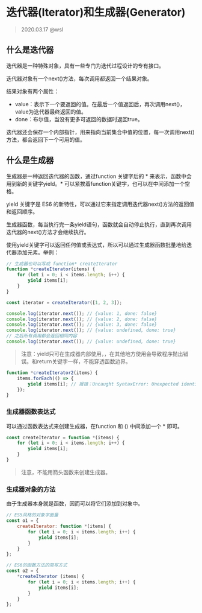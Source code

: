 # 迭代器(Iterator)和生成器(Generator)

> 2020.03.17 @wsl

## 什么是迭代器

迭代器是一种特殊对象，具有一些专门为迭代过程设计的专有接口。

迭代器对象有一个next()方法，每次调用都返回一个结果对象。

结果对象有两个属性：

- value：表示下一个要返回的值。在最后一个值返回后，再次调用next()，value为迭代器最终返回的值。
- done：布尔值，当没有更多可返回的数据时返回true。

迭代器还会保存一个内部指针，用来指向当前集合中值的位置，每一次调用next()方法，都会返回下一个可用的值。

## 什么是生成器

生成器是一种返回迭代器的函数，通过function 关键字后的 * 来表示，函数中会用到新的关键字yield。* 可以紧挨着function关键字，也可以在中间添加一个空格。

yield 关键字是 ES6 的新特性，可以通过它来指定调用迭代器next()方法的返回值和返回顺序。

生成器函数，每当执行完一条yield语句，函数就会自动停止执行，直到再次调用迭代器的next()方法才会继续执行。

使用yield关键字可以返回任何值或表达式，所以可以通过生成器函数批量地给迭代器添加元素。举例：

```js
// 生成器也可以写成 function* createIterator
function *createIterator(items) {
    for (let i = 0; i < items.length; i++) {
        yield items[i];
    }
}

const iterator = createIterator([1, 2, 3]);

console.log(iterator.next()); // {value: 1, done: false}
console.log(iterator.next()); // {value: 2, done: false}
console.log(iterator.next()); // {value: 3, done: false}
console.log(iterator.next()); // {value: undefined, done: true}
// 之后所有调用都会返回相同内容
console.log(iterator.next()); // {value: undefined, done: true}
```

> 注意：yield只可在生成器内部使用，，在其他地方使用会导致程序抛出错误。和return关键字一样，不能穿透函数边界。

```js
function *createIterator2(items) {
    items.forEach(() => {
        yield items[i]; // 报错：Uncaught SyntaxError: Unexpected identifier
    });
}
```

### 生成器函数表达式

可以通过函数表达式来创建生成器，在function 和 () 中间添加一个 * 即可。

```js
const createIterator = function *(items) {
    for (let i = 0; i < items.length; i++) {
        yield items[i];
    }
}
```

> 注意，不能用箭头函数来创建生成器。

### 生成器对象的方法

由于生成器本身就是函数，因而可以将它们添加到对象中。

```js
// ES5风格的对象字面量
const o1 = {
    createIterator: function *(items) {
        for (let i = 0; i < items.length; i++) {
            yield items[i];
        }
    }
};

// ES6的函数方法的简写方式
const o2 = {
    *createIterator (items) {
        for (let i = 0; i < items.length; i++) {
            yield items[i];
        }
    }
};
```

